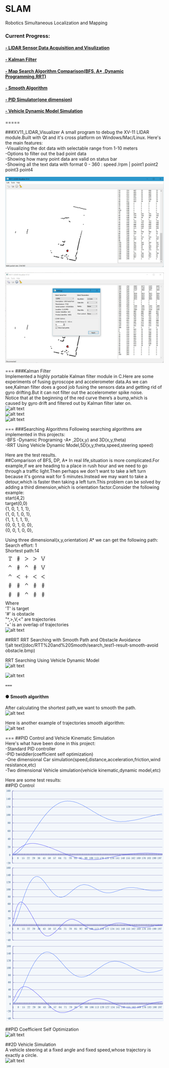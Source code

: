 # SLAM
Robotics Simultaneous Localization and Mapping  
### Current Progress:  
#### [- LIDAR Sensor Data Acquisition and Visulization](https://github.com/malichao/SLAM/tree/master/LIDAR)  
#### [- Kalman Filter](/KalmanFilter)  
#### [- Map Search Algorithm Comparison(BFS, A* ,Dynamic Programming,RRT)](/Search/GraphSearch)  
#### [- Smooth Algorithm](/Search/GraphSearch)  
#### [- PID Simulator(one dimension)](/PID)  
#### [- Vehicle Dynamic Model Simulation](Search/GraphSearch)  
    
=====
    
###XV11_LIDAR_Visualizer
A small program to debug the XV-11 LIDAR module.Built with Qt and it's cross platform on Windows/Mac/Linux.
Here's the main features:  
-Visualizing the dot data with selectable range from 1-10 meters  
-Options to filter out the bad point data  
-Showing how many point data are valid on status bar  
-Showing all the text data with format 0 - 360   : speed /rpm | point1  point2  point3  point4  

![alt tag](snapshots/2016%20Feb%2004%20-4.jpg)   

![alt tag](snapshots/2016%20Feb%2004%20-5.jpg)   
  
  ===
###Kalman Filter  
Implemented a highly portable Kalman filter module in C.Here are some experiments of fusing gyroscope and accelerometer data.As we can see,Kalman filter does a good job fusing the sensors data and getting rid of gyro drifting.But it can not filter out the accelerometer spike noise.  
Notice that at the beginning of the red curve there’s a bump,which is caused by gyro drift and filtered out by Kalman filter later on.  
![alt text](doc/1-s.png)  
![alt text](doc/2-s.png)  
![alt text](doc/3-s.png)  
  
  ===
###Searching Algorithms
Following searching algorithms are implemented in this projects:  
-BFS 
-Dynamic Programing
-A* ,2D(x,y) and 3D(x,y,theta)  
-RRT Using Vehicle Dynamic Model,5D(x,y,theta,speed,steering speed)  
  
  
Here are the test results.  
##Comparison of BFS, DP, A* 
In real life,situation is more complicated.For example,if we are heading to a place in rush hour and we need to go through a traffic light.Then perhaps we don't want to take a left turn because it's gonna wait for 5 minutes.Instead we may want to take a detour,which is faster then taking a left turn.This problem can be solved by adding a third dimension,which is orientation factor.Consider the following example:  
start(4,2)  
target(0,0)  
{1, 0, 1, 1, 1},  
{1, 0, 1, 0, 1},  
{1, 1, 1, 1, 1},  
{0, 0, 1, 0, 0},  
{0, 0, 1, 0, 0},	 
    
Using three dimensional(x,y,orientation) A* we can get the following path:  
Search effort: 1  
Shortest path:14  
![alt text](SLAM/snapshot/search%20result-s.jpg)  
Where  
'T' is target  
'#' is obstacle  
"^,>,V,<" are trajectories  
'+' is an overlap of trajectories  
![alt text](doc/comparison-s.jpg)  
  
##RRT
RRT Searching with Smooth Path and Obstacle Avoidance  
![alt text](doc/RTT%20and%20Smooth/search_test1-result-smooth-avoid obstacle.bmp)  
  
RRT Searching Using Vehicle Dynamic Model  
![alt text](doc/RTT%20Vehicle/RRT_Vehicle_Search_Result-7.bmp)  
  
  
![alt text](doc/RTT%20Vehicle%20Maze%20Test/RRT_Vehicle_Search_Result1.bmp)  
    
    ===
#### ● Smooth algorithm  
After calculating the shortest path,we want to smooth the path.  
![alt text](https://github.com/malichao/SLAM/blob/master/SLAM/snapshot/search%20and%20smooth%20result-s.jpg)  
   
Here is another example of trajectories smooth algorithm:  
![alt text](https://github.com/malichao/SLAM/blob/master/SLAM/snapshot/search%20and%20smooth%20result2-s.jpg)  
   
   ===
##PID Control and Vehicle Kinematic Simulation  
Here's what have been done in this project:  
-Standard PID controller  
-PID twiddler(coefficient self optimization)  
-One dimensional Car simulation(speed,distance,acceleration,friction,wind resistance,etc)  
-Two dimensional Vehicle simulation(vehicle kinematic,dynamic model,etc)  
  
Here are some test results:  
##PID Control  
![alt text](doc/pid1-s.png)  
  
##PID Coefficient Self Optimization  
![alt text](doc/twiddle%20result.jpg)  
  
##2D Vehicle Simulation  
A vehicle steering at a fixed angle and fixed speed,whose trajectory is exactly a circle.  
![alt text](doc/vehicle%20simulation.jpg)  
  
